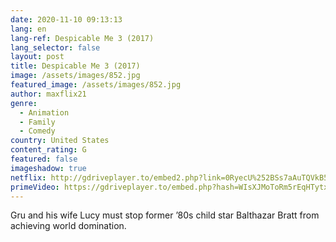 ```yaml
---
date: 2020-11-10 09:13:13
lang: en
lang-ref: Despicable Me 3 (2017)
lang_selector: false
layout: post
title: Despicable Me 3 (2017)
image: /assets/images/852.jpg
featured_image: /assets/images/852.jpg
author: maxflix21
genre:
  - Animation
  - Family
  - Comedy
country: United States
content_rating: G
featured: false
imageshadow: true
netflix: http://gdriveplayer.to/embed2.php?link=0RyecU%252BSs7aAuTQVkB5JtQzr%252BNJEmO7Bg9nQAX%252F1J33XWDDnGVKhUxhdLYVr6Tt%252BpyRAwfdofvcdCVECa3WQKHsllDKA5V20up4x9qOanEAJ%252F%252Fco5jEDzdSWxNJKzhes3uqQB4j5EVzN0%252Frw5plN%252FQcDty7OBSufVqSAvwUk267qfIJCLoq9ZXxnqDIwZsZwq2HsNbeuLKTF8gwd17uNA6
primeVideo: https://gdriveplayer.to/embed.php?hash=WIsXJMoToRm5rEqHTytxkg1xXVFxq24%252FvpVX7GuSkVKbu367JW74VKL3JgtetQNcAiXyH7%252F5xLu0ZJEtVeBQQovxIjXkY6Sc2cUpaa9Dt6idO%252F1rh2DOmdPLRFy3Nt93d%252B6R2CCU5BYNMlB8EDRMZd7akcH2e1KlFYDlxgk0GzFndyj83GEBNvCkx2ONYNwSGw%252FrWbeRrlrFDUz0nx6hK2am06WQ8bOH%252F8K04P3VSn2JnXfYg0h0W341d850R1w7TV1cN8ASSjlFXsMcsOl%252FkzSlLOhNtbs5Ie1jEjGr9N%252Bt%252FXr%252B44M9yN6E%252F2u5aRaUYLOwZOU4%252FBl%252Be5CvbMl%252FVi1dNNfk9QVcoI2toGbZlrQpmutiY1oUFNLUArHAl%252B6Ow%253D
---
```

Gru and his wife Lucy must stop former ’80s child star Balthazar Bratt from achieving world domination.